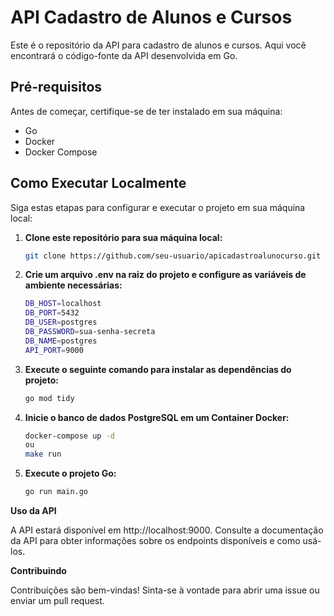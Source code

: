 # API Cadastro de Alunos e Cursos

Este é o repositório da API para cadastro de alunos e cursos. Aqui você encontrará o código-fonte da API desenvolvida em Go.

## Pré-requisitos

Antes de começar, certifique-se de ter instalado em sua máquina:

- Go 
- Docker
- Docker Compose

## Como Executar Localmente

Siga estas etapas para configurar e executar o projeto em sua máquina local:

1. **Clone este repositório para sua máquina local:**

   ```bash
   git clone https://github.com/seu-usuario/apicadastroalunocurso.git

2. **Crie um arquivo .env na raiz do projeto e configure as variáveis de ambiente necessárias:**

    ```bash
    DB_HOST=localhost
    DB_PORT=5432
    DB_USER=postgres
    DB_PASSWORD=sua-senha-secreta
    DB_NAME=postgres
    API_PORT=9000

3. **Execute o seguinte comando para instalar as dependências do projeto:**

    ```bash
    go mod tidy

4. **Inicie o banco de dados PostgreSQL em um Container Docker:**

    ```bash
    docker-compose up -d
    ou
    make run

5. **Execute o projeto Go:**

    ```bash
    go run main.go

**Uso da API**

A API estará disponível em http://localhost:9000. Consulte a documentação da API para obter informações sobre os endpoints disponíveis e como usá-los.

**Contribuindo**

Contribuições são bem-vindas! Sinta-se à vontade para abrir uma issue ou enviar um pull request.
